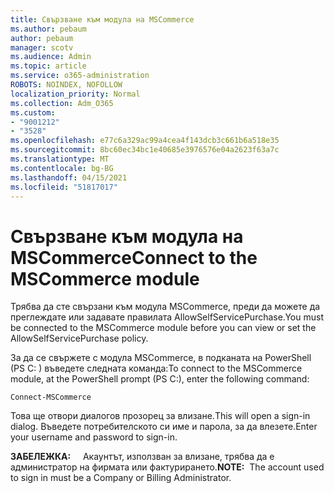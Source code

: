 ```yaml
---
title: Свързване към модула на MSCommerce
ms.author: pebaum
author: pebaum
manager: scotv
ms.audience: Admin
ms.topic: article
ms.service: o365-administration
ROBOTS: NOINDEX, NOFOLLOW
localization_priority: Normal
ms.collection: Adm_O365
ms.custom:
- "9001212"
- "3528"
ms.openlocfilehash: e77c6a329ac99a4cea4f143dcb3c661b6a518e35
ms.sourcegitcommit: 8bc60ec34bc1e40685e3976576e04a2623f63a7c
ms.translationtype: MT
ms.contentlocale: bg-BG
ms.lasthandoff: 04/15/2021
ms.locfileid: "51817017"
---
```

# <a name="connect-to-the-mscommerce-module"></a><span data-ttu-id="0d51d-102">Свързване към модула на MSCommerce</span><span class="sxs-lookup"><span data-stu-id="0d51d-102">Connect to the MSCommerce module</span></span>

<span data-ttu-id="0d51d-103">Трябва да сте свързани към модула MSCommerce, преди да можете да преглеждате или задавате правилата AllowSelfServicePurchase.</span><span class="sxs-lookup"><span data-stu-id="0d51d-103">You must be connected to the MSCommerce module before you can view or set the AllowSelfServicePurchase policy.</span></span>  

<span data-ttu-id="0d51d-104">За да се свържете с модула MSCommerce, в подканата на PowerShell (PS C: \) въведете следната команда:</span><span class="sxs-lookup"><span data-stu-id="0d51d-104">To connect to the MSCommerce module, at the PowerShell prompt (PS C:\), enter the following command:</span></span>

`Connect-MSCommerce`

<span data-ttu-id="0d51d-105">Това ще отвори диалогов прозорец за влизане.</span><span class="sxs-lookup"><span data-stu-id="0d51d-105">This will open a sign-in dialog.</span></span> <span data-ttu-id="0d51d-106">Въведете потребителското си име и парола, за да влезете.</span><span class="sxs-lookup"><span data-stu-id="0d51d-106">Enter your username and password to sign-in.</span></span>

<span data-ttu-id="0d51d-107">**ЗАБЕЛЕЖКА:** &nbsp; &nbsp; Акаунтът, използван за влизане, трябва да е администратор на фирмата или фактурирането.</span><span class="sxs-lookup"><span data-stu-id="0d51d-107">**NOTE:**&nbsp;&nbsp;The account used to sign in must be a Company or Billing Administrator.</span></span>
